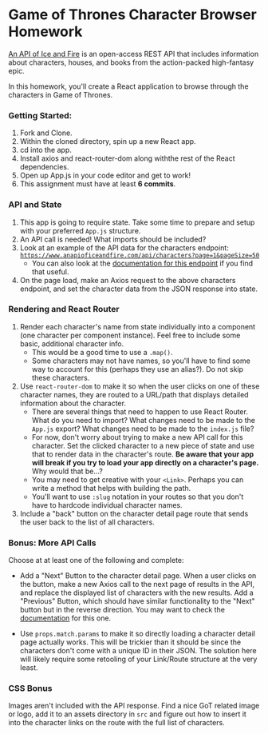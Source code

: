# Game of Thrones Character Browser Homework

[An API of Ice and Fire](https://www.anapioficeandfire.com/) is an open-access REST API that includes information about characters, houses, and books from the action-packed high-fantasy epic.

In this homework, you'll create a React application to browse through the characters in Game of Thrones.

### Getting Started:

1. Fork and Clone.
1. Within the cloned directory, spin up a new React app.
1. cd into the app.
1. Install axios and react-router-dom along withthe rest of the React dependencies.
1. Open up App.js in your code editor and get to work!
1. This assignment must have at least **6 commits**.

### API and State
1. This app is going to require state. Take some time to prepare and setup with your preferred `App.js` structure.
1. An API call is needed! What imports should be included?
1. Look at an example of the API data for the characters endpoint: [`https://www.anapioficeandfire.com/api/characters?page=1&pageSize=50`](https://www.anapioficeandfire.com/api/characters?page=1&pageSize=50)
    - You can also look at the [documentation for this endpoint](https://www.anapioficeandfire.com/Documentation#characters) if you find that useful.
1. On the page load, make an Axios request to the above characters endpoint, and set the character data from the JSON response into state.

### Rendering and React Router
1. Render each character's name from state individually into a component (one character per component instance). Feel free to include some basic, additional character info.
   - This would be a good time to use a `.map()`.
   - Some characters may not have names, so you'll have to find some way to account for this (perhaps they use an alias?). Do not skip these characters.
1. Use `react-router-dom` to make it so when the user clicks on one of these character names, they are routed to a URL/path that displays detailed information about the character.
    - There are several things that need to happen to use React Router. What do you need to import? What changes need to be made to the `App.js` export? What changes need to be made to the `index.js` file?
    - For now, don't worry about trying to make a new API call for this character. Set the clicked character to a new piece of state and use that to render data in the character's route. **Be aware that your app will break if you try to load your app directly on a character's page.** Why would that be...?
    - You may need to get creative with your `<Link>`. Perhaps you can write a method that helps with building the path.
    - You'll want to use `:slug` notation in your routes so that you don't have to hardcode individual character names.
1. Include a "back" button on the character detail page route that sends the user back to the list of all characters.

### Bonus: More API Calls
Choose at at least one of the following and complete:
- Add a "Next" Button to the character detail page. When a user clicks on the button, make a new Axios call to the next page of results in the API, and replace the displayed list of characters with the new results. Add a "Previous" Button, which should have similar functionality to the "Next" button but in the reverse direction. You may want to check the [documentation](https://www.anapioficeandfire.com/Documentation#characters) for this one.

- Use `props.match.params` to make it so directly loading a character detail page actually works. This will be trickier than it should be since the characters don't come with a unique ID in their JSON. The solution here will likely require some retooling of your Link/Route structure at the very least.

### CSS Bonus
Images aren't included with the API response. Find a nice GoT related image or logo, add it to an assets directory in `src` and figure out how to insert it into the character links on the route with the full list of characters.